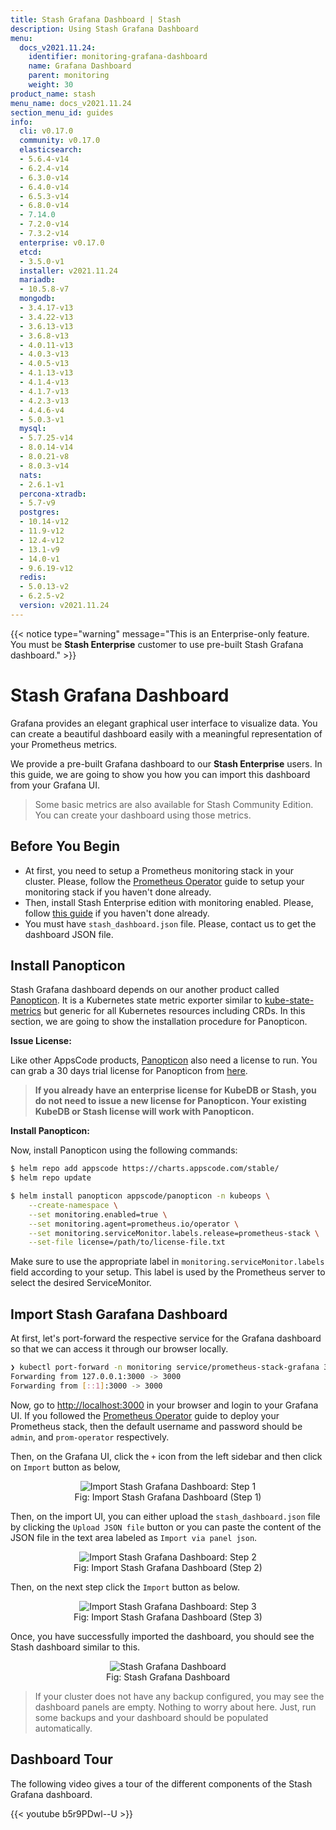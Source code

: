 ```yaml
---
title: Stash Grafana Dashboard | Stash
description: Using Stash Grafana Dashboard
menu:
  docs_v2021.11.24:
    identifier: monitoring-grafana-dashboard
    name: Grafana Dashboard
    parent: monitoring
    weight: 30
product_name: stash
menu_name: docs_v2021.11.24
section_menu_id: guides
info:
  cli: v0.17.0
  community: v0.17.0
  elasticsearch:
  - 5.6.4-v14
  - 6.2.4-v14
  - 6.3.0-v14
  - 6.4.0-v14
  - 6.5.3-v14
  - 6.8.0-v14
  - 7.14.0
  - 7.2.0-v14
  - 7.3.2-v14
  enterprise: v0.17.0
  etcd:
  - 3.5.0-v1
  installer: v2021.11.24
  mariadb:
  - 10.5.8-v7
  mongodb:
  - 3.4.17-v13
  - 3.4.22-v13
  - 3.6.13-v13
  - 3.6.8-v13
  - 4.0.11-v13
  - 4.0.3-v13
  - 4.0.5-v13
  - 4.1.13-v13
  - 4.1.4-v13
  - 4.1.7-v13
  - 4.2.3-v13
  - 4.4.6-v4
  - 5.0.3-v1
  mysql:
  - 5.7.25-v14
  - 8.0.14-v14
  - 8.0.21-v8
  - 8.0.3-v14
  nats:
  - 2.6.1-v1
  percona-xtradb:
  - 5.7-v9
  postgres:
  - 10.14-v12
  - 11.9-v12
  - 12.4-v12
  - 13.1-v9
  - 14.0-v1
  - 9.6.19-v12
  redis:
  - 5.0.13-v2
  - 6.2.5-v2
  version: v2021.11.24
---
```


{{< notice type="warning" message="This is an Enterprise-only feature. You must be **Stash Enterprise** customer to use pre-built Stash Grafana dashboard." >}}

# Stash Grafana Dashboard

Grafana provides an elegant graphical user interface to visualize data. You can create a beautiful dashboard easily with a meaningful representation of your Prometheus metrics.

We provide a pre-built Grafana dashboard to our **Stash Enterprise** users. In this guide, we are going to show you how you can import this dashboard from your Grafana UI.

>Some basic metrics are also available for Stash Community Edition. You can create your dashboard using those metrics.

## Before You Begin

- At first, you need to setup a Prometheus monitoring stack in your cluster. Please, follow the [Prometheus Operator](/docs/v2021.11.24/guides/latest/monitoring/prom-operator/) guide to setup your monitoring stack if you haven't done already.
- Then, install Stash Enterprise edition with monitoring enabled. Please, follow [this guide](/docs/v2021.11.24/guides/latest/monitoring/prom-operator/#enable-monitoring-in-stash) if you haven't done already.
- You must have `stash_dashboard.json` file. Please, contact us to get the dashboard JSON file.

## Install Panopticon

Stash Grafana dashboard depends on our another product called [Panopticon](https://blog.byte.builders/post/introducing-panopticon/). It is a Kubernetes state metric exporter similar to [kube-state-metrics](https://github.com/kubernetes/kube-state-metrics) but generic for all Kubernetes resources including CRDs. In this section, we are going to show the installation procedure for Panopticon.

**Issue License:**

Like other AppsCode products, [Panopticon](https://blog.byte.builders/post/introducing-panopticon/) also need a license to run. You can grab a 30 days trial license for Panopticon from [here](https://license-issuer.appscode.com/?p=panopticon-enterprise).

>**If you already have an enterprise license for KubeDB or Stash, you do not need to issue a new license for Panopticon. Your existing KubeDB or Stash license will work with Panopticon.**

**Install Panopticon:**

Now, install Panopticon using the following commands:

```bash
$ helm repo add appscode https://charts.appscode.com/stable/
$ helm repo update

$ helm install panopticon appscode/panopticon -n kubeops \
    --create-namespace \
    --set monitoring.enabled=true \
    --set monitoring.agent=prometheus.io/operator \
    --set monitoring.serviceMonitor.labels.release=prometheus-stack \
    --set-file license=/path/to/license-file.txt
```

Make sure to use the appropriate label in `monitoring.serviceMonitor.labels` field according to your setup. This label is used by the Prometheus server to select the desired ServiceMonitor.

## Import Stash Garafana Dashboard

At first, let's port-forward the respective service for the Grafana dashboard so that we can access it through our browser locally.

```bash
❯ kubectl port-forward -n monitoring service/prometheus-stack-grafana 3000:80
Forwarding from 127.0.0.1:3000 -> 3000
Forwarding from [::1]:3000 -> 3000
```

Now, go to [http://localhost:3000](http://localhost:3000/) in your browser and login to your Grafana UI. If you followed the [Prometheus Operator](/docs/v2021.11.24/guides/latest/monitoring/prom-operator/) guide to deploy your Prometheus stack, then the default username and password should be `admin`, and `prom-operator` respectively.

Then, on the Grafana UI, click the `+` icon from the left sidebar and then click on `Import` button as below,

<figure align="center">
  <img alt="Import Stash Grafana Dashboard: Step 1" src="/docs/v2021.11.24/guides/latest/monitoring/grafana/images/import_dashboard_1.png">
<figcaption align="center">Fig: Import Stash Grafana Dashboard (Step 1)</figcaption>
</figure>

Then, on the import UI, you can either upload the `stash_dashboard.json` file by clicking the `Upload JSON file` button or you can paste the content of the JSON file in the text area labeled as `Import via panel json`.

<figure align="center">
  <img alt="Import Stash Grafana Dashboard: Step 2" src="/docs/v2021.11.24/guides/latest/monitoring/grafana/images/import_dashboard_2.png">
<figcaption align="center">Fig: Import Stash Grafana Dashboard (Step 2)</figcaption>
</figure>

Then, on the next step click the `Import` button as below.

<figure align="center">
  <img alt="Import Stash Grafana Dashboard: Step 3" src="/docs/v2021.11.24/guides/latest/monitoring/grafana/images/import_dashboard_3.png">
<figcaption align="center">Fig: Import Stash Grafana Dashboard (Step 3)</figcaption>
</figure>

Once, you have successfully imported the dashboard, you should see the Stash dashboard similar to this.

<figure align="center">
  <img alt="Stash Grafana Dashboard" src="/docs/v2021.11.24/guides/latest/monitoring/grafana/images/stash_grafana_dashboard.png">
<figcaption align="center">Fig: Stash Grafana Dashboard</figcaption>
</figure>

>If your cluster does not have any backup configured, you may see the dashboard panels are empty. Nothing to worry about here. Just, run some backups and your dashboard should be populated automatically.

## Dashboard Tour

The following video gives a tour of the different components of the Stash Grafana dashboard.

{{< youtube b5r9PDwl--U >}}

